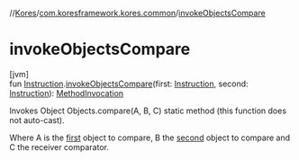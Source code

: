 //[Kores](../../index.md)/[com.koresframework.kores.common](index.md)/[invokeObjectsCompare](invoke-objects-compare.md)

# invokeObjectsCompare

[jvm]\
fun [Instruction](../com.koresframework.kores/-instruction/index.md).[invokeObjectsCompare](invoke-objects-compare.md)(first: [Instruction](../com.koresframework.kores/-instruction/index.md), second: [Instruction](../com.koresframework.kores/-instruction/index.md)): [MethodInvocation](../com.koresframework.kores.base/-method-invocation/index.md)

Invokes Object Objects.compare(A, B, C) static method (this function does not auto-cast).

Where A is the [first](invoke-objects-compare.md) object to compare, B the [second](invoke-objects-compare.md) object to compare and C the receiver comparator.
